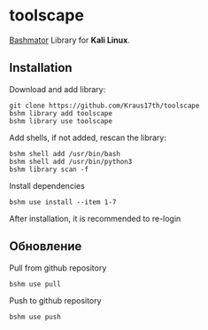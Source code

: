 # toolscape

[Bashmator](https://github.com/vinzekatze/bashmator) Library for __Kali Linux__.

## Installation

Download and add library:

```
git clone https://github.com/Kraus17th/toolscape
bshm library add toolscape
bshm library use toolscape
```

Add shells, if not added, rescan the library:
```
bshm shell add /usr/bin/bash
bshm shell add /usr/bin/python3
bshm library scan -f
```

Install dependencies
```
bshm use install --item 1-7
```

After installation, it is recommended to re-login
## Обновление

Pull from github repository
```
bshm use pull
```

Push to github repository
```
bshm use push
```

